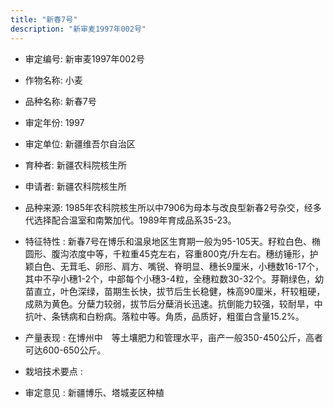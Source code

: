 ```yaml
---
title: "新春7号"
description: "新审麦1997年002号"
---
```

* 审定编号:  新审麦1997年002号

*  作物名称:  小麦

*  品种名称:  新春7号

*  审定年份:  1997

*  审定单位:  新疆维吾尔自治区

* 育种者:  新疆农科院核生所

*  申请者:  新疆农科院核生所

*  品种来源:  1985年农科院核生所以中7906为母本与改良型新春2号杂交，经多代选择配合温室和南繁加代。1989年育成品系35-23。

*  特征特性 : 
新春7号在博乐和温泉地区生育期一般为95-105天。籽粒白色、椭圆形、腹沟浓度中等，千粒重45克左右，容重800克/升左右。穗纺锤形，护颖白色、无茸毛、卵形、肩方、嘴锐、脊明显、穗长9厘米，小穗数16-17个，其中不孕小穗1-2个，中部每个小穗3-4粒，全穗粒数30-32个。芽鞘绿色，幼苗直立，叶色深绿，苗期生长快，拔节后生长稳健，株高90厘米，秆较粗硬，成熟为黄色。分蘖力较弱，拔节后分蘖消长迅速。抗倒能力较强，较耐旱，中抗叶、条锈病和白粉病。落粒中等。角质，品质好，粗蛋白含量15.2%。
 
*  产量表现 : 
在博州中　等土壤肥力和管理水平，亩产一般350-450公斤，高者可达600-650公斤。

*  栽培技术要点 : 


*  审定意见 : 
新疆博乐、塔城麦区种植
